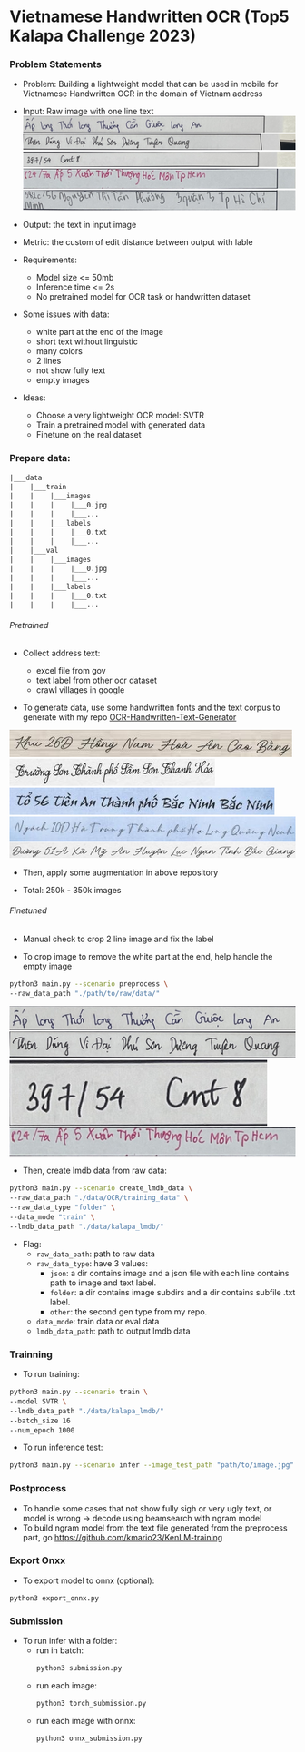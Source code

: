 # Vietnamese Handwritten OCR (Top5 Kalapa Challenge 2023)

### Problem Statements
- Problem: Building a lightweight model that can be used in mobile for Vietnamese Handwritten OCR in the domain of Vietnam address

- Input: Raw image with one line text
![hihi](/examples/finetuned_fixed_aug/images/7_6.jpg)  
![hihi](/examples/finetuned_fixed_aug/images/10_22.jpg)  
![hihi](/examples/finetuned_fixed_aug/images/10_6.jpg)  
![hihi](/examples/finetuned_fixed_aug/images/69_8.jpg)  
![hihi](/examples/finetuned_fixed_aug/images/73_1.jpg)  

- Output: the text in input image

- Metric: the custom of edit distance between output with lable

- Requirements: 
    - Model size <= 50mb
    - Inference time <= 2s
    - No pretrained model for OCR task or handwritten dataset

- Some issues with data: 
    - white part at the end of the image
    - short text without linguistic 
    - many colors
    - 2 lines 
    - not show fully text
    - empty images

- Ideas:
    - Choose a very lightweight OCR model: SVTR
    - Train a pretrained model with generated data
    - Finetune on the real dataset

### Prepare data:

```
|___data
|    |___train
|    |    |___images
|    |    |    |___0.jpg
|    |    |    |___...
|    |    |___labels
|    |    |    |___0.txt
|    |    |    |___...
|    |___val
|    |    |___images
|    |    |    |___0.jpg
|    |    |    |___...
|    |    |___labels
|    |    |    |___0.txt
|    |    |    |___...
```

###### Pretrained
- Collect address text:
    - excel file from gov
    - text label from other ocr dataset
    - crawl villages in google

- To generate data, use some handwritten fonts and the text corpus to generate with my repo [OCR-Handwritten-Text-Generator](https://github.com/trinhtuanvubk/handwriten-ocr-kalapa2023)


![hihi](examples/pretrain/image-000000001.jpg)  
![hihi](examples/pretrain/image-000000005.jpg)  
![hihi](examples/pretrain/image-000000033.jpg)  
![hihi](examples/pretrain/image-000000102.jpg)  
![hihi](examples/pretrain/image-000000171.jpg)  

- Then, apply some augmentation in above repository

- Total: 250k - 350k images

###### Finetuned

- Manual check to crop 2 line image and fix the label

- To crop image to remove the white part at the end, help handle the empty image
```bash
python3 main.py --scenario preprocess \
--raw_data_path "./path/to/raw/data/"
```

![hihi](/examples/finetuned_fixed_aug_crop_raw/images/7_6_crop.jpg)  
![hihi](/examples/finetuned_fixed_aug_crop_raw/images/10_22_crop.jpg)  
![hihi](/examples/finetuned_fixed_aug_crop_raw/images/10_6_crop.jpg)  
![hihi](/examples/finetuned_fixed_aug_crop_raw/images/69_8_crop.jpg)  

- Then, create lmdb data from raw data:
```bash
python3 main.py --scenario create_lmdb_data \
--raw_data_path "./data/OCR/training_data" \
--raw_data_type "folder" \
--data_mode "train" \
--lmdb_data_path "./data/kalapa_lmdb/"
```

- Flag:
    - `raw_data_path`: path to raw data
    - `raw_data_type`: have 3 values:
        - `json`: a dir contains image and a json file with each line contains path to image and text label.
        - `folder`: a dir contains image subdirs and a dir contains subfile .txt label.
        - `other`: the second gen type from my repo.
    - `data_mode`: train data or eval data
    - `lmdb_data_path`: path to output lmdb data



### Trainning
- To run training:
```bash
python3 main.py --scenario train \
--model SVTR \
--lmdb_data_path "./data/kalapa_lmdb/"
--batch_size 16
--num_epoch 1000
```

- To run inference test:
```bash
python3 main.py --scenario infer --image_test_path "path/to/image.jpg"
```

### Postprocess
- To handle some cases that not show fully sigh or very ugly text, or model is wrong -> decode using beamsearch with ngram model
- To build ngram model from the text file generated from the preprocess part, go 
https://github.com/kmario23/KenLM-training

### Export Onxx
- To export model to onnx (optional):
```
python3 export_onnx.py
```

### Submission
- To run infer with a folder:
    - run in batch:
        ```bash
        python3 submission.py
        ```
    - run each image:
        ```bash
        python3 torch_submission.py
        ```
    - run each image with onnx:
        ```bash
        python3 onnx_submission.py
        ```

<!-- ### Todo
- [ ] Implement SAR loss that helps training model with multiple loss
- [ ] Implement LCNET
- [ ] `nnet`: find the way to remove hard code: input shape and output max length
- [ ] Merge config from `dataloader/config.yaml` and `utils/args.py`

### Note
- See `dataloader/config.yaml` to config augmentation, normalization and preprocessing. 
- See `utils/args.py` to modify some config
- Hard code at set max text length to the last layer in  `nnet/modules/rec_head`
- Hard code at `T_max` in cosine lr schedualer
- To build ngram model: https://github.com/kmario23/KenLM-training
- I had a mistake when building dictionary that duplicates 2 symbols. I dont have the resource to retrain model, so comment warning in `python3.10/site-packages/pyctcdecode/alphabet.py` to pass the duplicate check. Please use `utils/vi_dict_fix.txt` to avoid this mistake. -->